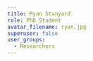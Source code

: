```yaml
---
title: Ryan Stanyard
role: PhD Student
avatar_filename: ryan.jpg
superuser: false
user_groups:
  - Researchers
---
```

